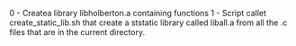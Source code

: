 0 - Createa library libholberton.a containing functions
1 - Script callet create_static_lib.sh that create a ststatic library called liball.a from all the .c files that are in the current directory.
